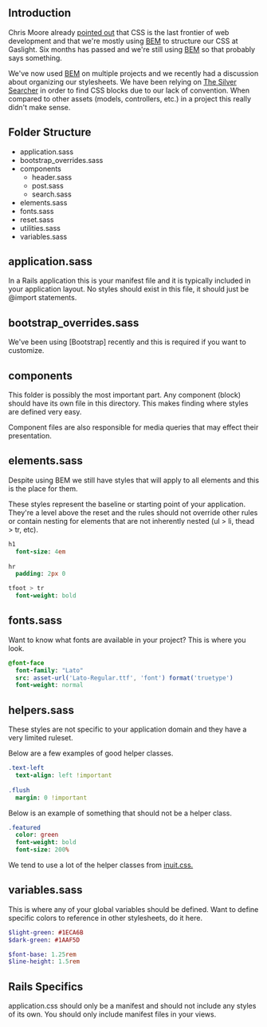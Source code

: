 ## Introduction

Chris Moore already [pointed out][gaslight-bem] that CSS is the last frontier
of web development and that we're mostly using [BEM] to structure our CSS at
Gaslight. Six months has passed and we're still using [BEM] so that probably
says something.

We've now used [BEM] on multiple projects and we recently had a discussion
about organizing our stylesheets. We have been relying on [The Silver Searcher]
in order to find CSS blocks due to our lack of convention. When compared to
other assets (models, controllers, etc.) in a project this really didn't make
sense.

## Folder Structure

- application.sass
- bootstrap_overrides.sass
- components
    - header.sass
    - post.sass
    - search.sass
- elements.sass
- fonts.sass
- reset.sass
- utilities.sass
- variables.sass

## application.sass

In a Rails application this is your manifest file and it is typically included
in your application layout. No styles should exist in this file, it should just
be @import statements.

## bootstrap_overrides.sass

We've been using [Bootstrap] recently and this is required if you want to customize.

## components

This folder is possibly the most important part. Any component (block) should
have its own file in this directory. This makes finding where styles are
defined very easy.

Component files are also responsible for media queries that may effect their
presentation.

## elements.sass

Despite using BEM we still have styles that will apply to all elements and this
is the place for them.

These styles represent the baseline or starting point of your application.
They're a level above the reset and the rules should not override other rules
or contain nesting for elements that are not inherently nested (ul > li, 
thead > tr, etc).

```sass
h1
  font-size: 4em
  
hr
  padding: 2px 0

tfoot > tr
  font-weight: bold
```

## fonts.sass

Want to know what fonts are available in your project? This is where you look.

```sass
@font-face
  font-family: "Lato"
  src: asset-url('Lato-Regular.ttf', 'font') format('truetype')
  font-weight: normal
```

## helpers.sass

These styles are not specific to your application domain and they have a very
limited ruleset.

Below are a few examples of good helper classes.

```sass
.text-left
  text-align: left !important
  
.flush
  margin: 0 !important
```

Below is an example of something that should not be a helper class.

```sass
.featured
  color: green
  font-weight: bold
  font-size: 200%
```

We tend to use a lot of the helper classes from
[inuit.css.](https://github.com/csswizardry/inuit.css/blob/master/generic/_helper.scss)

## variables.sass

This is where any of your global variables should be defined. Want to define
specific colors to reference in other stylesheets, do it here.

```sass
$light-green: #1ECA6B
$dark-green: #1AAF5D

$font-base: 1.25rem
$line-height: 1.5rem
```

## Rails Specifics

application.css should only be a manifest and should not include any styles of
its own. You should only include manifest files in your views.

[gaslight-bem]: http://gaslight.co/blog/block-element-modifier "Block Element Modifier"
[the silver searcher]: https://github.com/ggreer/the_silver_searcher "The Silver Searcher"
[bem]: http://bem.info/ "bem.info"
